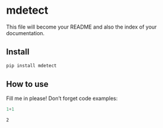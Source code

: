 # mdetect

<!-- WARNING: THIS FILE WAS AUTOGENERATED! DO NOT EDIT! -->

This file will become your README and also the index of your
documentation.

## Install

``` sh
pip install mdetect
```

## How to use

Fill me in please! Don’t forget code examples:

``` python
1+1
```

    2
